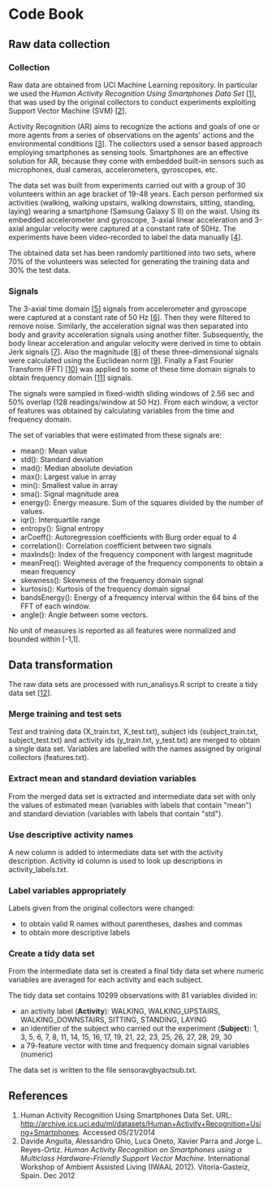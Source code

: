 Code Book
========

Raw data collection
-------------------

### Collection

Raw data are obtained from UCI Machine Learning repository. In particular we used
the *Human Activity Recognition Using Smartphones Data Set* [[1](#uci-har)],
that was used by the original collectors to conduct experiments exploiting
Support Vector Machine (SVM) [[2](#har-smart)].

Activity Recognition (AR) aims to recognize the actions and goals of one or more agents
from a series of observations on the agents' actions and the environmental conditions
[[3](#activity-recognition)]. The collectors used a sensor based approach employing
smartphones as sensing tools. Smartphones are an effective solution for AR, because
they come with embedded built-in sensors such as microphones, dual cameras, accelerometers,
gyroscopes, etc.

The data set was built from experiments carried out with a group of 30 volunteers
within an age bracket of 19-48 years. Each person performed six activities
(walking, walking upstairs, walking downstairs, sitting, standing, laying)
wearing a smartphone (Samsung Galaxy S II) on the waist. Using its embedded
accelerometer and gyroscope, 3-axial linear acceleration and 3-axial angular velocity
were captured at a constant rate of 50Hz. The experiments have been video-recorded
to label the data manually [[4](#har-smart2)].

The obtained data set has been randomly partitioned into two sets, where 70% of
the volunteers was selected for generating the training data and 30% the test data.

### Signals

The 3-axial time domain [[5](#time-domain)] signals from accelerometer and gyroscope
were captured at a constant rate of 50 Hz [[6](#hertz)]. Then they were filtered
to remove noise.
Similarly, the acceleration signal was then separated into body and gravity
acceleration signals using another filter.
Subsequently, the body linear acceleration and angular velocity were derived in time
to obtain Jerk signals [[7](#jerk)]. Also the magnitude [[8](#magnitude)] of these
three-dimensional signals were calculated using the Euclidean norm [[9](#euclidean-norm)]. 
Finally a Fast Fourier Transform (FFT) [[10](#fft)] was applied to some of these
time domain signals to obtain frequency domain [[11](#freq-domain)] signals.

The signals were sampled in fixed-width sliding windows of 2.56 sec and 50% 
overlap (128 readings/window at 50 Hz).
From each window, a vector of features was obtained by calculating variables
from the time and frequency domain.

The set of variables that were estimated from these signals are: 

*  mean(): Mean value
*  std(): Standard deviation
*  mad(): Median absolute deviation 
*  max(): Largest value in array
*  min(): Smallest value in array
*  sma(): Signal magnitude area
*  energy(): Energy measure. Sum of the squares divided by the number of values. 
*  iqr(): Interquartile range 
*  entropy(): Signal entropy
*  arCoeff(): Autoregression coefficients with Burg order equal to 4
*  correlation(): Correlation coefficient between two signals
*  maxInds(): Index of the frequency component with largest magnitude
*  meanFreq(): Weighted average of the frequency components to obtain a mean frequency
*  skewness(): Skewness of the frequency domain signal 
*  kurtosis(): Kurtosis of the frequency domain signal 
*  bandsEnergy(): Energy of a frequency interval within the 64 bins of the FFT
   of each window.
*  angle(): Angle between some vectors.

No unit of measures is reported as all features were normalized and bounded
within [-1,1].

Data transformation
-------------------

The raw data sets are processed with run_analisys.R script to create a tidy data
set [[12](#tidy-dataset)].

### Merge training and test sets

Test and training data (X_train.txt, X_test.txt), subject ids (subject_train.txt,
subject_test.txt) and activity ids (y_train.txt, y_test.txt) are merged to obtain
a single data set. Variables are labelled with the names assigned by original
collectors (features.txt).

### Extract mean and standard deviation variables

From the merged data set is extracted and intermediate data set with only the
values of estimated mean (variables with labels that contain "mean") and standard
deviation (variables with labels that contain "std").

### Use descriptive activity names

A new column is added to intermediate data set with the activity description.
Activity id column is used to look up descriptions in activity_labels.txt.

### Label variables appropriately

Labels given from the original collectors were changed:
* to obtain valid R names without parentheses, dashes and commas
* to obtain more descriptive labels

### Create a tidy data set

From the intermediate data set is created a final tidy data set where numeric
variables are averaged for each activity and each subject.

The tidy data set contains 10299 observations with 81 variables divided in:

*  an activity label (__Activity__): WALKING, WALKING_UPSTAIRS, WALKING_DOWNSTAIRS, SITTING, STANDING, LAYING
*  an identifier of the subject who carried out the experiment (__Subject__):
   1, 3, 5, 6, 7, 8, 11, 14, 15, 16, 17, 19, 21, 22, 23, 25, 26, 27, 28, 29, 30
*  a 79-feature vector with time and frequency domain signal variables (numeric)


The data set is written to the file sensoravgbyactsub.txt.

References
----------

1.  <a name="uci-har"/>Human Activity Recognition Using Smartphones Data Set.
    URL: <http://archive.ics.uci.edu/ml/datasets/Human+Activity+Recognition+Using+Smartphones>. Accessed 05/21/2014
2. <a name="har-smart"/>Davide Anguita, Alessandro Ghio, Luca Oneto, Xavier Parra and Jorge L. Reyes-Ortiz.
   *Human Activity Recognition on Smartphones using a Multiclass Hardware-Friendly Support Vector Machine*.
   International Workshop of Ambient Assisted Living (IWAAL 2012). Vitoria-Gasteiz, Spain. Dec 2012
